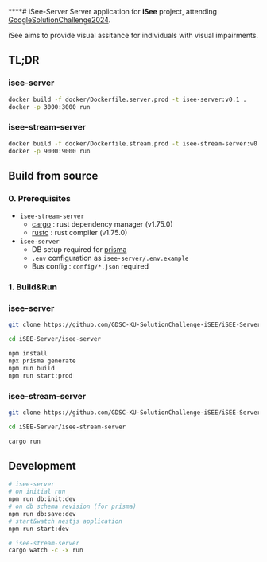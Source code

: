****# iSee-Server
Server application for **iSee** project, attending [GoogleSolutionChallenge2024](https://developers.google.com/community/gdsc-solution-challenge). 

iSee aims to provide visual assitance for individuals with visual impairments. 

## TL;DR
### isee-server
```bash
docker build -f docker/Dockerfile.server.prod -t isee-server:v0.1 .
docker -p 3000:3000 run 
```

### isee-stream-server
```bash
docker build -f docker/Dockerfile.stream.prod -t isee-stream-server:v0.1 .
docker -p 9000:9000 run 
```

## Build from source
### 0. Prerequisites
- `isee-stream-server`
  - [cargo](https://github.com/rust-lang/cargo) : rust dependency manager (v1.75.0)
  - [rustc](https://github.com/rust-lang/rust) : rust compiler (v1.75.0)
- `isee-server`
  - DB setup required for [prisma](https://www.prisma.io/)
  - `.env` configuration as `isee-server/.env.example`
  - Bus config : `config/*.json` required
  
### 1. Build&Run
### isee-server
```bash
git clone https://github.com/GDSC-KU-SolutionChallenge-iSEE/iSEE-Server.git

cd iSEE-Server/isee-server

npm install
npx prisma generate
npm run build
npm run start:prod
```

### isee-stream-server
```bash
git clone https://github.com/GDSC-KU-SolutionChallenge-iSEE/iSEE-Server.git

cd iSEE-Server/isee-stream-server

cargo run
```

## Development
```bash
# isee-server
# on initial run
npm run db:init:dev
# on db schema revision (for prisma)
npm run db:save:dev
# start&watch nestjs application
npm run start:dev

# isee-stream-server
cargo watch -c -x run
```

